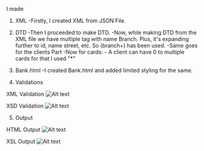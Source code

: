 I made 
1. XML
-Firstly, I created XML from JSON File.

2. DTD
-Then I proceeded to make DTD.
-Now, while making DTD from the XML file we have multiple tag with name Branch. Plus, it's expanding further to id, name street, etc. So (branch+) has been used.
-Same goes for the clients Part
-Now for cards: - A client can have 0 to multiple cards for that I used "*"

3. Bank.html
-I created Bank.html and added limited styling for the same.

4. Validations

XML Validation
![Alt text](../../../../../C:/Users/Finicky/xml-and-js/project-1/Validations/xmlvalidation.png)

XSD Validation
![Alt text](../../../../../C:/Users/Finicky/xml-and-js/project-1/Validations/xsdvalidation.png)

5. Output

HTML Output
![Alt text](../../../../../C:/Users/Finicky/xml-and-js/project-1/Output/htmloutput.png)

XSL Output
![Alt text](../../../../../C:/Users/Finicky/xml-and-js/project-1/Output/xsloutput.png)